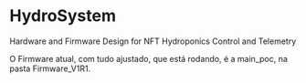 # HydroSystem
Hardware and Firmware Design for NFT Hydroponics Control and Telemetry

O Firmware atual, com tudo ajustado, que está rodando, é a main_poc, na pasta Firmware_V1R1.
